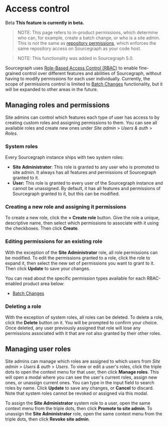 # Access control

<aside class="beta">
<p>
<span class="badge badge-beta">Beta</span> <strong>This feature is currently in beta.</strong>
</p>
</aside>

> NOTE: This page refers to in-product permissions, which determine who can, for example, create a batch change, or who is a site admin. This is *not* the same as [repository permissions](../permissions/index.md), which enforces the same repository access on Sourcegraph as your code host.

> NOTE: This functionality was added in Sourcegraph 5.0.

Sourcegraph uses [Role-Based Access Control (RBAC)](https://en.wikipedia.org/wiki/Role-based_access_control) to enable fine-grained control over different features and abilities of Sourcegraph, without having to modify permissions for each user individually. Currently, the scope of permissions control is limited to [Batch Changes](batch_changes.md) functionality, but it will be expanded to other areas in the future.

## Managing roles and permissions

<!-- TODO: Screenshots -->

Site admins can control which features each type of user has access to by creating custom roles and assigning permissions to them. You can see all available roles and create new ones under _Site admin_ > _Users & auth_ > _Roles_.

### System roles

Every Sourcegraph instance ships with two system roles:

- **Site Administrator**: This role is granted to any user who is promoted to site admin. It always has all features and permissions of Sourcegraph granted to it.
- **User:** This role is granted to every user of the Sourcegraph instance and cannot be unassigned. By default, it has all features and permissions of Sourcegraph granted to it, but this can be modified.

### Creating a new role and assigning it permissions

To create a new role, click the **+ Create role** button. Give the role a unique, descriptive name, then select which permissions to associate with it using the checkboxes. Then click **Create**.

### Editing permissions for an existing role

With the exception of the **Site Administrator** role, all role permissions can be modified. To edit the permissions granted to a role, click the role to expand it, then select the new set of permissions you want to grant to it. Then click **Update** to save your changes.

You can read about the specific permission types available for each RBAC-enabled product area below:

- [Batch Changes](./batch_changes.md)

### Deleting a role

With the exception of system roles, all roles can be deleted. To delete a role, click the **Delete** button on it. You will be prompted to confirm your choice. Once deleted, any user previously assigned that role will lose any permissions associated with it that are not also granted by their other roles.

## Managing user roles

Site admins can manage which roles are assigned to which users from _Site admin_ > _Users & auth_ > _Users_. To view or edit a user's roles, click the triple dots to open the context menu for that user, then click **Manage roles**. This will open a modal where you can see the user's current roles, assign new ones, or unassign current ones. You can type in the input field to search roles by name. Click **Update** to save any changes, or **Cancel** to discard. Note that system roles cannot be revoked or assigned via this modal.

To assign the **Site Administrator** system role to a user, open the same context menu from the triple dots, then click **Promote to site admin**. To unassign the **Site Administrator** role, open the same context menu from the triple dots, then click **Revoke site admin**.
